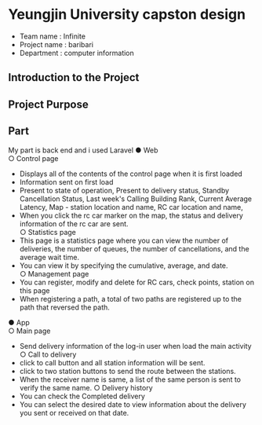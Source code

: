 # Yeungjin University capston design
* Team name : Infinite
* Project name : baribari
* Department : computer information
 
## Introduction to the Project

## Project Purpose
 
## Part
My part is back end and i used Laravel
● Web  
 ○ Control page  
  - Displays all of the contents of the control page when it is first loaded  
  - Information sent on first load  
  - Present to state of operation, Present to delivery status, Standby Cancellation Status, Last week's Calling Building Rank, Current Average Latency, Map - station location and name, RC car location and name,   
  - When you click the rc car marker on the map, the status and delivery information of the rc car are sent.  
 ○ Statistics page  
  - This page is a statistics page where you can view the number of deliveries, the number of queues, the number of cancellations, and the average wait time.  
  - You can view it by specifying the cumulative, average, and date.  
 ○ Management page  
  - You can register, modify and delete for RC cars, check points, station on this page  
  - When registering a path, a total of two paths are registered up to the path that reversed the path.  

● App   
 ○ Main page  
  - Send delivery information of the log-in user when load the main activity  
 ○ Call to delivery  
  - click to call button and all station information will be sent.
  - click to two station buttons to send the route between the stations.
  - When the receiver name is same, a list of the same person is sent to verify the same name.
 ○ Delivery history
  - You can check the Completed delivery
  - You can select the desired date to view information about the delivery you sent or received on that date.
